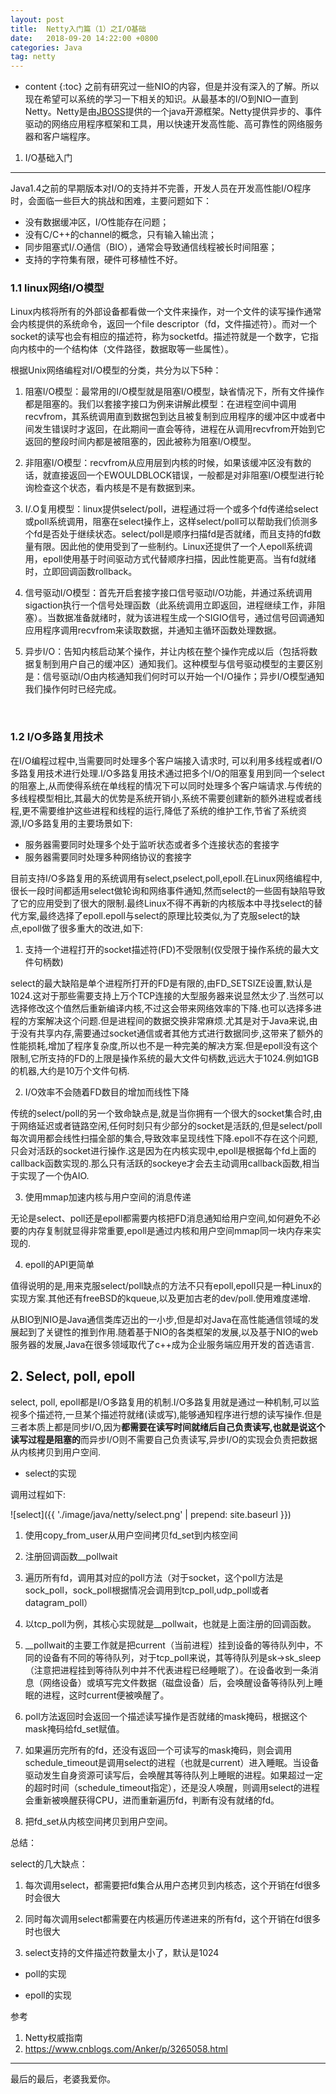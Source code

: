 ```yaml
---
layout: post
title:  Netty入门篇（1）之I/O基础
date:   2018-09-20 14:22:00 +0800
categories: Java
tag: netty
---
```


* content
{:toc}
之前有研究过一些NIO的内容，但是并没有深入的了解。所以现在希望可以系统的学习一下相关的知识。从最基本的I/O到NIO一直到Netty。Netty是由[JBOSS](https://baike.baidu.com/item/JBOSS)提供的一个java开源框架。Netty提供异步的、事件驱动的网络应用程序框架和工具，用以快速开发高性能、高可靠性的网络服务器和客户端程序。

1. I/O基础入门
------------------------------------

Java1.4之前的早期版本对I/O的支持并不完善，开发人员在开发高性能I/O程序时，会面临一些巨大的挑战和困难，主要问题如下：

- 没有数据缓冲区，I/O性能存在问题；
- 没有C/C++的channel的概念，只有输入输出流；
- 同步阻塞式I/.O通信（BIO），通常会导致通信线程被长时间阻塞；
- 支持的字符集有限，硬件可移植性不好。

### 1.1 linux网络I/O模型

Linux内核将所有的外部设备都看做一个文件来操作，对一个文件的读写操作通常会内核提供的系统命令，返回一个file descriptor（fd，文件描述符）。而对一个socket的读写也会有相应的描述符，称为socketfd。描述符就是一个数字，它指向内核中的一个结构体（文件路径，数据取等一些属性）。

根据Unix网络编程对I/O模型的分类，共分为以下5种：

1. 阻塞I/O模型：最常用的I/O模型就是阻塞I/O模型，缺省情况下，所有文件操作都是阻塞的。我们以套接字接口为例来讲解此模型：在进程空间中调用recvfrom，其系统调用直到数据包到达且被复制到应用程序的缓冲区中或者中间发生错误时才返回，在此期间一直会等待，进程在从调用recvfrom开始到它返回的整段时间内都是被阻塞的，因此被称为阻塞I/O模型。

2. 非阻塞I/O模型：recvfrom从应用层到内核的时候，如果该缓冲区没有数的话，就直接返回一个EWOULDBLOCK错误，一般都是对非阻塞I/O模型进行轮询检查这个状态，看内核是不是有数据到来。

3. I/.O复用模型：linux提供select/poll，进程通过将一个或多个fd传递给select或poll系统调用，阻塞在select操作上，这样select/poll可以帮助我们侦测多个fd是否处于继续状态。select/poll是顺序扫描fd是否就绪，而且支持的fd数量有限。因此他的使用受到了一些制约。Linux还提供了一个人epoll系统调用，epoll使用基于时间驱动方式代替顺序扫描，因此性能更高。当有fd就绪时，立即回调函数rollback。

4. 信号驱动I/O模型：首先开启套接字接口信号驱动I/O功能，并通过系统调用sigaction执行一个信号处理函数（此系统调用立即返回，进程继续工作，非阻塞）。当数据准备就绪时，就为该进程生成一个SIGIO信号，通过信号回调通知应用程序调用recvfrom来读取数据，并通知主循环函数处理数据。

5. 异步I/O：告知内核启动某个操作，并让内核在整个操作完成以后（包括将数据复制到用户自己的缓冲区）通知我们。这种模型与信号驱动模型的主要区别是：信号驱动I/O由内核通知我们何时可以开始一个I/O操作；异步I/O模型通知我们操作何时已经完成。

   ​

### 1.2 I/O多路复用技术

在I/O编程过程中,当需要同时处理多个客户端接入请求时, 可以利用多线程或者I/O多路复用技术进行处理.I/O多路复用技术通过把多个I/O的阻塞复用到同一个select的阻塞上,从而使得系统在单线程的情况下可以同时处理多个客户端请求.与传统的多线程模型相比,其最大的优势是系统开销小,系统不需要创建新的额外进程或者线程,更不需要维护这些进程和线程的运行,降低了系统的维护工作,节省了系统资源,I/O多路复用的主要场景如下:

* 服务器需要同时处理多个处于监听状态或者多个连接状态的套接字
* 服务器需要同时处理多种网络协议的套接字

目前支持I/O多路复用的系统调用有select,pselect,poll,epoll.在Linux网络编程中,很长一段时间都适用select做轮询和网络事件通知,然而select的一些固有缺陷导致了它的应用受到了很大的限制.最终Linux不得不再新的内核版本中寻找select的替代方案,最终选择了epoll.epoll与select的原理比较类似,为了克服select的缺点,epoll做了很多重大的改进,如下:

1. 支持一个进程打开的socket描述符(FD)不受限制(仅受限于操作系统的最大文件句柄数)

select的最大缺陷是单个进程所打开的FD是有限的,由FD_SETSIZE设置,默认是1024.这对于那些需要支持上万个TCP连接的大型服务器来说显然太少了.当然可以选择修改这个值然后重新编译内核,不过这会带来网络效率的下降.也可以选择多进程的方案解决这个问题.但是进程间的数据交换非常麻烦.尤其是对于Java来说,由于没有共享内存,需要通过socket通信或者其他方式进行数据同步,这带来了额外的性能损耗,增加了程序复杂度,所以也不是一种完美的解决方案.但是epoll没有这个限制,它所支持的FD的上限是操作系统的最大文件句柄数,远远大于1024.例如1GB的机器,大约是10万个文件句柄.

2. I/O效率不会随着FD数目的增加而线性下降

传统的select/poll的另一个致命缺点是,就是当你拥有一个很大的socket集合时,由于网络延迟或者链路空闲,任何时刻只有少部分的socket是活跃的,但是select/poll每次调用都会线性扫描全部的集合,导致效率呈现线性下降.epoll不存在这个问题,只会对活跃的socket进行操作.这是因为在内核实现中,epoll是根据每个fd上面的callback函数实现的.那么只有活跃的sockeye才会去主动调用callback函数,相当于实现了一个伪AIO.

3. 使用mmap加速内核与用户空间的消息传递

无论是select、poll还是epoll都需要内核把FD消息通知给用户空间,如何避免不必要的内存复制就显得非常重要,epoll是通过内核和用户空间mmap同一块内存来实现的.

4. epoll的API更简单

值得说明的是,用来克服select/poll缺点的方法不只有epoll,epoll只是一种Linux的实现方案.其他还有freeBSD的kqueue,以及更加古老的dev/poll.使用难度递增.

从BIO到NIO是Java通信类库迈出的一小步,但是却对Java在高性能通信领域的发展起到了关键性的推到作用.随着基于NIO的各类框架的发展,以及基于NIO的web服务器的发展,Java在很多领域取代了c++成为企业服务端应用开发的首选语言.

## 2. Select, poll, epoll

select, poll, epoll都是I/O多路复用的机制.I/O多路复用就是通过一种机制,可以监视多个描述符,一旦某个描述符就绪(读或写),能够通知程序进行想的读写操作.但是三者本质上都是同步I/O,因为**都需要在读写时间就绪后自己负责读写,也就是说这个读写过程是阻塞的**而异步I/O则不需要自己负责读写,异步I/O的实现会负责把数据从内核拷贝到用户空间.

* select的实现

调用过程如下:

![select]({{ './image/java/netty/select.png' | prepend: site.baseurl }})
1. 使用copy_from_user从用户空间拷贝fd_set到内核空间

2. 注册回调函数__pollwait

3. 遍历所有fd，调用其对应的poll方法（对于socket，这个poll方法是sock_poll，sock_poll根据情况会调用到tcp_poll,udp_poll或者datagram_poll）

4. 以tcp_poll为例，其核心实现就是__pollwait，也就是上面注册的回调函数。

5. __pollwait的主要工作就是把current（当前进程）挂到设备的等待队列中，不同的设备有不同的等待队列，对于tcp_poll来说，其等待队列是sk->sk_sleep（注意把进程挂到等待队列中并不代表进程已经睡眠了）。在设备收到一条消息（网络设备）或填写完文件数据（磁盘设备）后，会唤醒设备等待队列上睡眠的进程，这时current便被唤醒了。

6. poll方法返回时会返回一个描述读写操作是否就绪的mask掩码，根据这个mask掩码给fd_set赋值。

7. 如果遍历完所有的fd，还没有返回一个可读写的mask掩码，则会调用schedule_timeout是调用select的进程（也就是current）进入睡眠。当设备驱动发生自身资源可读写后，会唤醒其等待队列上睡眠的进程。如果超过一定的超时时间（schedule_timeout指定），还是没人唤醒，则调用select的进程会重新被唤醒获得CPU，进而重新遍历fd，判断有没有就绪的fd。

8. 把fd_set从内核空间拷贝到用户空间。

总结：

select的几大缺点：

1. 每次调用select，都需要把fd集合从用户态拷贝到内核态，这个开销在fd很多时会很大

2. 同时每次调用select都需要在内核遍历传递进来的所有fd，这个开销在fd很多时也很大

3. select支持的文件描述符数量太小了，默认是1024

* poll的实现



* epoll的实现











参考

1. Netty权威指南
2. https://www.cnblogs.com/Anker/p/3265058.html

<hr>
​最后的最后，老婆我爱你。









